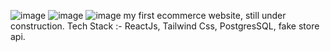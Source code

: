 ![image](https://github.com/user-attachments/assets/56091784-05ae-4448-af34-c03df3599b03)
![image](https://github.com/user-attachments/assets/33e5248a-fe3c-45d0-849d-029a28535d96)
![image](https://github.com/user-attachments/assets/115aae0c-a050-4342-83ad-abc95207ef1a)
my first ecommerce website, still under construction.
Tech Stack :- ReactJs, Tailwind Css, PostgresSQL, fake store api.
